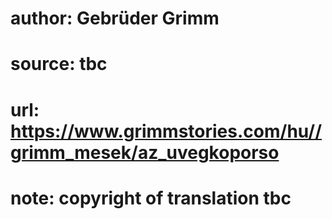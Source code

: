 # author: Gebrüder Grimm
# source: tbc
# url: https://www.grimmstories.com/hu//grimm_mesek/az_uvegkoporso
# note: copyright of translation tbc


